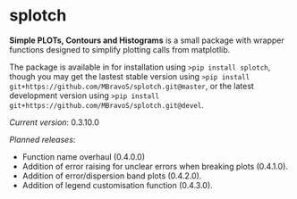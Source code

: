 # splotch
**Simple PLOTs, Contours and Histograms** is a small package with wrapper functions designed to simplify plotting calls from matplotlib.

The package is available in for installation using `>pip install splotch`, though you may get the lastest stable version using `>pip install git+https://github.com/MBravoS/splotch.git@master`, or the latest development version using `>pip install git+https://github.com/MBravoS/splotch.git@devel`.


*Current version*: 0.3.10.0

*Planned releases*:
* Function name overhaul (0.4.0.0)
* Addition of error raising for unclear errors when breaking plots (0.4.1.0).
* Addition of error/dispersion band plots (0.4.2.0).
* Addition of legend customisation function (0.4.3.0).
